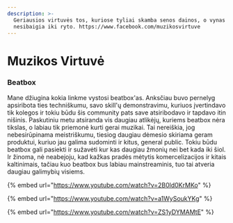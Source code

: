 ```yaml
---
description: >-
  Geriausios virtuvės tos, kuriose tyliai skamba senos dainos, o vynas ir dūmai
  nesibaigia iki ryto. https://www.facebook.com/muzikosvirtuve
---
```


# Muzikos Virtuvė

### Beatbox

Mane džiugina kokia linkme vystosi beatbox'as. Anksčiau buvo pernelyg apsiribota ties techniškumu, savo skill'ų demonstravimu, kuriuos įvertindavo tik kolegos ir tokiu būdu šis community pats save atsiribodavo ir tapdavo itin nišinis. Paskutiniu metu atsiranda vis daugiau atlikėjų, kuriems beatbox nėra tikslas, o labiau tik priemonė kurti gerai muzikai. Tai nereiškia, jog nebesirūpinama meistriškumu, tiesiog daugiau dėmesio skiriama geram produktui, kuriuo jau galima sudominti ir kitus, general public. Tokiu būdu beatbox gali pasiekti ir sužavėti kur kas daugiau žmonių nei bet kada iki šiol. Ir žinoma, nė neabejoju, kad kažkas pradės mėtytis komercelizacijos ir kitais kaltinimais, tačiau kuo beatbox bus labiau mainstreaminis, tuo tai atveria daugiau galimybių visiems.

{% embed url="https://www.youtube.com/watch?v=2B0ld0KrMKo" %}

{% embed url="https://www.youtube.com/watch?v=a1WySoukYKg" %}

{% embed url="https://www.youtube.com/watch?v=ZS1yDYMAMtE" %}



